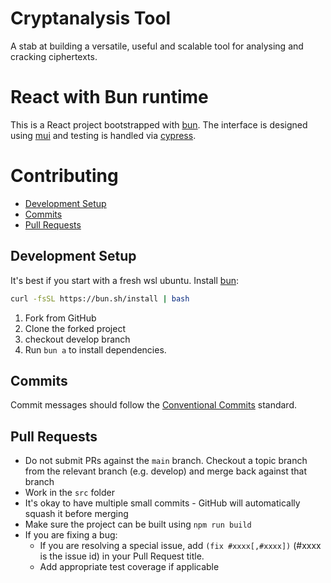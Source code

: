 # Cryptanalysis Tool
A stab at building a versatile, useful and scalable tool for analysing and cracking ciphertexts.

# React with Bun runtime

This is a React project bootstrapped with [bun](https://bun.sh/). The interface is designed using [mui](https://mui.com/) and testing is handled via [cypress](https://www.cypress.io/).

# Contributing

- [Development Setup](#development-setup)
- [Commits](#commits)
- [Pull Requests](#pull-requests)

## Development Setup

It's best if you start with a fresh wsl ubuntu. Install [bun](https://bun.sh/):
```sh
curl -fsSL https://bun.sh/install | bash
```

1. Fork from GitHub
2. Clone the forked project
3. checkout develop branch
4. Run `bun a` to install dependencies.

[//]: # (This is where you can add testing instructions)

[//]: # (## Tests)
[//]: # (To test the component, we are using [Cypress]&#40;https://www.cypress.io&#41;. If you add a new feature make sure to write additional tests for it.)
[//]: # ()
[//]: # ()
[//]: # (Run `npm run cypress:open` to start the cypress testing server.     )
[//]: # (The cypress test environment will open itself automatically.)


[//]: # (This is where you can add storybook instructions)

[//]: # (## Storybook)
[//]: # (We also set up [Storybook]&#40;https://storybook.js.org&#41; for our component.)
[//]: # ()
[//]: # (Run `npm run storybook` to start the storybook server.)

## Commits
Commit messages should follow the [Conventional Commits](https://www.conventionalcommits.org/en/v1.0.0/) standard.

## Pull Requests

- Do not submit PRs against the `main` branch. Checkout a topic branch from the relevant branch (e.g. develop) and merge back against that branch
- Work in the `src` folder
- It's okay to have multiple small commits - GitHub will automatically squash it before merging
- Make sure the project can be built using `npm run build`
- If you are fixing a bug:
    - If you are resolving a special issue, add `(fix #xxxx[,#xxxx])` (#xxxx is the issue id) in your Pull Request title.
    - Add appropriate test coverage if applicable

